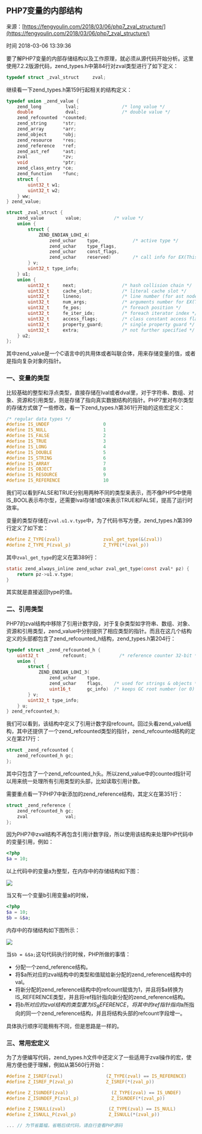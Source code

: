 ## PHP7变量的内部结构

来源：[https://fengyoulin.com/2018/03/06/php7_zval_structure/](https://fengyoulin.com/2018/03/06/php7_zval_structure/)

时间 2018-03-06 13:39:36

 
要了解PHP7变量的内部存储结构以及工作原理，就必须从源代码开始分析。这里使用7.2.2版源代码，zend_types.h中第84行对zval类型进行了如下定义：
 
```c
typedef struct _zval_struct     zval;
```
 
继续看一下zend_types.h第159行起相关的结构定义：
 
```c
typedef union _zend_value {
    zend_long         lval;                /* long value */
    double            dval;                /* double value */
    zend_refcounted  *counted;
    zend_string      *str;
    zend_array       *arr;
    zend_object      *obj;
    zend_resource    *res;
    zend_reference   *ref;
    zend_ast_ref     *ast;
    zval             *zv;
    void             *ptr;
    zend_class_entry *ce;
    zend_function    *func;
    struct {
        uint32_t w1;
        uint32_t w2;
    } ww;
} zend_value;

struct _zval_struct {
    zend_value        value;            /* value */
    union {
        struct {
            ZEND_ENDIAN_LOHI_4(
                zend_uchar    type,            /* active type */
                zend_uchar    type_flags,
                zend_uchar    const_flags,
                zend_uchar    reserved)        /* call info for EX(This) */
        } v;
        uint32_t type_info;
    } u1;
    union {
        uint32_t     next;                 /* hash collision chain */
        uint32_t     cache_slot;           /* literal cache slot */
        uint32_t     lineno;               /* line number (for ast nodes) */
        uint32_t     num_args;             /* arguments number for EX(This) */
        uint32_t     fe_pos;               /* foreach position */
        uint32_t     fe_iter_idx;          /* foreach iterator index */
        uint32_t     access_flags;         /* class constant access flags */
        uint32_t     property_guard;       /* single property guard */
        uint32_t     extra;                /* not further specified */
    } u2;
};
```
 
其中zend_value是一个C语言中的共用体或者叫联合体，用来存储变量的值，或者是指向复杂对象的指针。
 
### 一、变量的类型
 
比较基础的整型和浮点类型，直接存储在lval或者dval里，对于字符串、数组、对象、资源和引用类型，则是存储了指向真实数据结构的指针。PHP7里对布尔类型的存储方式做了一些修改，看一下zend_types.h第361行开始的这些宏定义：
 
```c
/* regular data types */
#define IS_UNDEF                    0
#define IS_NULL                     1
#define IS_FALSE                    2
#define IS_TRUE                     3
#define IS_LONG                     4
#define IS_DOUBLE                   5
#define IS_STRING                   6
#define IS_ARRAY                    7
#define IS_OBJECT                   8
#define IS_RESOURCE                 9
#define IS_REFERENCE                10
```
 
我们可以看到FALSE和TRUE分别用两种不同的类型来表示，而不像PHP5中使用IS_BOOL表示布尔型，还需要lval存储1或0来表示TRUE和FALSE，提高了运行时效率。
 
变量的类型存储在`zval.u1.v.type`中，为了代码书写方便，zend_types.h第399行定义了如下宏：
 
```c
#define Z_TYPE(zval)                zval_get_type(&(zval))
#define Z_TYPE_P(zval_p)            Z_TYPE(*(zval_p))
```
 
其中`zval_get_type`的定义在第389行：
 
```c
static zend_always_inline zend_uchar zval_get_type(const zval* pz) {
    return pz->u1.v.type;
}
```
 
其实就是直接返回type的值。
 
### 二、引用类型
 
PHP7的zval结构中移除了引用计数字段，对于复杂类型如字符串、数组、对象、资源和引用类型，zend_value中分别提供了相应类型的指针。而且在这几个结构定义的头部都包含了zend_refcounted_h结构，zend_types.h第204行：
 
```c
typedef struct _zend_refcounted_h {
    uint32_t         refcount;            /* reference counter 32-bit */
    union {
        struct {
            ZEND_ENDIAN_LOHI_3(
                zend_uchar    type,
                zend_uchar    flags,    /* used for strings & objects */
                uint16_t      gc_info)  /* keeps GC root number (or 0) and color */
        } v;
        uint32_t type_info;
    } u;
} zend_refcounted_h;
```
 
我们可以看到，该结构中定义了引用计数字段refcount。回过头看zend_value结构，其中还提供了一个zend_refcounted类型的指针，zend_refcounted结构的定义在第217行：
 
```c
struct _zend_refcounted {
    zend_refcounted_h gc;
};
```
 
其中只包含了一个zend_refcounted_h头。所以zend_value中的counted指针可以用来统一处理所有引用类型的头部，比如读取引用计数。
 
需要重点看一下PHP7中新添加的zend_reference结构，其定义在第351行：
 
```c
struct _zend_reference {
    zend_refcounted_h gc;
    zval              val;
};
```
 
因为PHP7中zval结构不再包含引用计数字段，所以使用该结构来处理PHP代码中的变量引用，例如：
 
```php
<?php
$a = 10;
```
 
以上代码中的变量a为整型，在内存中的存储结构如下图：
 
![][0]
 
当又有一个变量b引用变量a的时候，
 
```php
<?php
$a = 10;
$b = &$a;
```
 
内存中的存储结构如下图所示：
 
![][1]
 
当`$b = &$a;`这句代码执行的时候，PHP所做的事情：
 
 
* 分配一个zend_reference结构。 
* 将$a所对应的zval结构中的类型和值赋给新分配的zend_reference结构中的val。 
* 将新分配的zend_reference结构中的refcount赋值为1，并且将$a转换为IS_REFERENCE类型，并且将ref指针指向新分配的zend_reference结构。 
* 将$b所对应的zval结构的类型置为IS_REFERENCE，将其中的ref指针指向$a所指向的同一个zend_reference结构，并且将结构头部的refcount字段增一。 
 
 
具体执行顺序可能稍有不同，但是思路是一样的。
 
### 三、常用宏定义
 
为了方便编写代码，zend_types.h文件中还定义了一些适用于zval操作的宏，使用方便也便于理解，例如从第560行开始：
 
```c
#define Z_ISREF(zval)                (Z_TYPE(zval) == IS_REFERENCE)
#define Z_ISREF_P(zval_p)            Z_ISREF(*(zval_p))

#define Z_ISUNDEF(zval)                (Z_TYPE(zval) == IS_UNDEF)
#define Z_ISUNDEF_P(zval_p)            Z_ISUNDEF(*(zval_p))

#define Z_ISNULL(zval)                (Z_TYPE(zval) == IS_NULL)
#define Z_ISNULL_P(zval_p)            Z_ISNULL(*(zval_p))

... // 为节省篇幅，省略后续代码，请自行查看PHP源码
```
 


[0]: ./a_zval_long10.png
[1]: ./ab_zval_ref_long10.png
